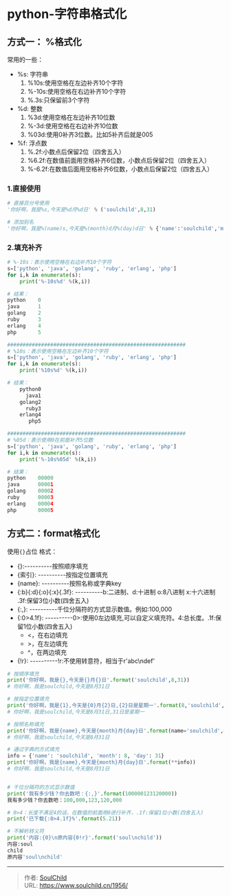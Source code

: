 # python-字符串格式化

<!--more-->
## 方式一： %格式化
常用的一些：
- %s: 字符串
  1. %10s:使用空格在左边补齐10个字符
  2. %-10s:使用空格在右边补齐10个字符
  3. %.3s:只保留前3个字符
- %d: 整数
  1. %3d:使用空格在左边补齐10位数
  2. %-3d:使用空格在右边补齐10位数
  3. %03d:使用0补齐3位数。比如5补齐后就是005
- %f: 浮点数
  1. %.2f:小数点后保留2位（四舍五入）
  2. %6.2f:在数值前面用空格补齐6位数，小数点后保留2位（四舍五入）
  3. %-6.2f:在数值后面用空格补齐6位数，小数点后保留2位（四舍五入）
  
### 1.直接使用
```python
# 直接百分号使用
'你好啊，我是%s,今天是%d月%d日' % ('soulchild',8,31)

# 添加别名
'你好啊，我是%(name)s,今天是%(month)d月%(day)d日' % {'name':'soulchild','month':8,'day':31}
```

### 2.填充补齐
```python
# %-10s：表示使用空格在右边补齐10个字符
s=['python', 'java', 'golang', 'ruby', 'erlang', 'php']
for i,k in enumerate(s):
    print('%-10s%d' %(k,i))

# 结果：
python    0
java      1
golang    2
ruby      3
erlang    4
php       5

##########################################################
# %10s：表示使用空格在左边补齐10个字符
s=['python', 'java', 'golang', 'ruby', 'erlang', 'php']
for i,k in enumerate(s):
    print('%10s%d' %(k,i))

# 结果：
    python0
      java1
    golang2
      ruby3
    erlang4
       php5

##########################################################
# %05d：表示使用0在前面补齐5位数
s=['python', 'java', 'golang', 'ruby', 'erlang', 'php']
for i,k in enumerate(s):
    print('%-10s%05d' %(k,i))

# 结果：
python    00000
java      00001
golang    00002
ruby      00003
erlang    00004
php       00005

```

## 方式二：format格式化
使用`{}`占位
格式：
- {}:----------按照顺序填充
- {索引}: ----------按指定位置填充
- {name}: ----------按照名称或字典key
- {:b}{:d}{:o}{:x}{.3f}: ----------b:二进制、d:十进制 o:8八进制 x:十六进制 .3f:保留3位小数(四舍五入)
- {:,}: ----------千位分隔符的方式显示数值。例如:100,000
- {:0>4.1f}: ----------0>:使用0左边填充,可以自定义填充符。4:总长度。.1f:保留1位小数(四舍五入)
  - <，在右边填充
  - \>，在左边填充
  - ^，在两边填充
- {!r}: ----------!r:不使用转意符，相当于r'abc\ndef'

```python
# 按顺序填充
print('你好啊，我是{},今天是{}月{}日'.format('soulchild',8,31))
# 你好啊，我是soulchild,今天是8月31日

# 按指定位置填充
print('你好啊，我是{1},今天是{0}月{2}日,{2}日是星期一'.format(8,'soulchild','31'))
# 你好啊，我是soulchild,今天是8月31日,31日是星期一

# 按照名称填充
print('你好啊，我是{name},今天是{month}月{day}日'.format(name='soulchild',month=8,day=31))
# 你好啊，我是soulchild,今天是8月31日

# 通过字典的方式填充
info = {'name': 'soulchild', 'month': 8, 'day': 31}
print('你好啊，我是{name},今天是{month}月{day}日'.format(**info))
# 你好啊，我是soulchild,今天是8月31日


# 千位分隔符的方式显示数值
print('我有多少钱？你去数吧：{:,}'.format(100000123120000))
我有多少钱？你去数吧：100,000,123,120,000

# 0>4：长度不满足4的话，在数值的前面用0进行补齐，.1f:保留1位小数(四舍五入)
print('已下载{:0>4.1f}%'.format(5.21))

# 不解析转义符
print('内容:{0}\n原内容{0!r}'.format('soul\nchild'))
内容:soul
child
原内容'soul\nchild'
```


















---

> 作者: [SoulChild](https://www.soulchild.cn)  
> URL: https://www.soulchild.cn/1956/  

